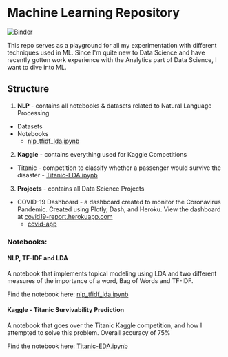 # Machine Learning Repository
[![Binder](https://mybinder.org/badge_logo.svg)](https://mybinder.org/v2/gh/CoderHahs/ml-training/master)

This repo serves as a playground for all my experimentation with different techniques used in ML. Since I'm quite new to Data Science and have recently gotten work experience with the Analytics part of Data Science, I want to dive into ML.

## Structure

1. **NLP** - contains all notebooks & datasets related to Natural Language Processing
  - Datasets
  - Notebooks
    - [nlp_tfidf_lda.ipynb](Knowledge/NLP/Notebooks/nlp_tfidf_lda.ipynb)
2.  **Kaggle** - contains everything used for Kaggle Competitions
  - Titanic - competition to classify whether a passenger would survive the disaster
        - [Titanic-EDA.ipynb](Kaggle/Titanic/Notebooks/Titanic-EDA.ipynb)
3. **Projects** - contains all Data Science Projects
  - COVID-19 Dashboard - a dashboard created to monitor the Coronavirus Pandemic. Created using Plotly, Dash, and Heroku. View the dashboard at [covid19-report.herokuapp.com](https://covid19-report.herokuapp.com)
    - [covid-app](Projects/covid-app)

### Notebooks:

#### NLP, TF-IDF and LDA

A notebook that implements topical modeling using LDA and two different measures of the importance of a word, Bag of Words and TF-IDF.

Find the notebook here: [nlp_tfidf_lda.ipynb](Knowledge/NLP/Notebooks/nlp_tfidf_lda.ipynb)

#### Kaggle - Titanic Survivability Prediction

A notebook that goes over the Titanic Kaggle competition, and how I attempted to solve this problem. Overall accuracy of 75%

Find the notebook here: [Titanic-EDA.ipynb](Kaggle/Titanic/Notebooks/Titanic-EDA.ipynb)

